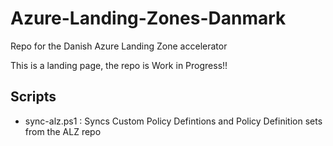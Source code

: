 # Azure-Landing-Zones-Danmark


Repo for the Danish Azure Landing Zone accelerator

This is a landing page, the repo is Work in Progress!!

## Scripts
- sync-alz.ps1 : Syncs Custom Policy Defintions and Policy Definition sets from the ALZ repo